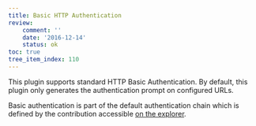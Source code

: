 ```yaml
---
title: Basic HTTP Authentication
review:
    comment: ''
    date: '2016-12-14'
    status: ok
toc: true
tree_item_index: 110
---
```

This plugin supports standard HTTP Basic Authentication. By default, this plugin only generates the authentication prompt on configured URLs.

Basic authentication is part of the default authentication chain which is defined by the contribution accessible [on the explorer](http://explorer.nuxeo.com/nuxeo/site/distribution/Nuxeo%20Platform%20LTS%202016-8.10/viewExtensionPoint/org.nuxeo.ecm.platform.ui.web.auth.service.PluggableAuthenticationService--chain).
